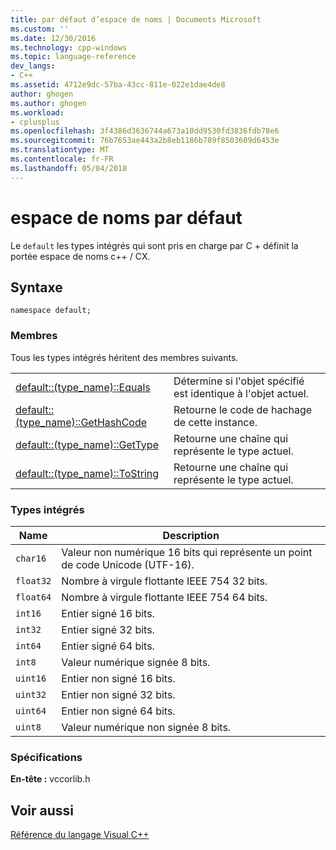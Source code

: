 ```yaml
---
title: par défaut d’espace de noms | Documents Microsoft
ms.custom: ''
ms.date: 12/30/2016
ms.technology: cpp-windows
ms.topic: language-reference
dev_langs:
- C++
ms.assetid: 4712e9dc-57ba-43cc-811e-022e1dae4de8
author: ghogen
ms.author: ghogen
ms.workload:
- cplusplus
ms.openlocfilehash: 3f4386d3636744a673a10dd9530fd3836fdb78e6
ms.sourcegitcommit: 76b7653ae443a2b8eb1186b789f8503609d6453e
ms.translationtype: MT
ms.contentlocale: fr-FR
ms.lasthandoff: 05/04/2018
---
```

# <a name="default-namespace"></a>espace de noms par défaut
Le `default` les types intégrés qui sont pris en charge par C + définit la portée espace de noms c++ / CX.  
  
## <a name="syntax"></a>Syntaxe  
  
```  
namespace default;  
```  
  
### <a name="members"></a>Membres  
 Tous les types intégrés héritent des membres suivants.  
  
|||  
|-|-|  
|[default::(type_name)::Equals](../cppcx/default-type-name-equals-method.md)|Détermine si l'objet spécifié est identique à l'objet actuel.|  
|[default::(type_name)::GetHashCode](../cppcx/default-type-name-gethashcode-method.md)|Retourne le code de hachage de cette instance.|  
|[default::(type_name)::GetType](../cppcx/default-type-name-gettype-method.md)|Retourne une chaîne qui représente le type actuel.|  
|[default::(type_name)::ToString](../cppcx/default-type-name-tostring-method.md)|Retourne une chaîne qui représente le type actuel.|  
  
### <a name="built-in-types"></a>Types intégrés  
  
|Name|Description|  
|----------|-----------------|  
|`char16`|Valeur non numérique 16 bits qui représente un point de code Unicode (UTF-16).|  
|`float32`|Nombre à virgule flottante IEEE 754 32 bits.|  
|`float64`|Nombre à virgule flottante IEEE 754 64 bits.|  
|`int16`|Entier signé 16 bits.|  
|`int32`|Entier signé 32 bits.|  
|`int64`|Entier signé 64 bits.|  
|`int8`|Valeur numérique signée 8 bits.|  
|`uint16`|Entier non signé 16 bits.|  
|`uint32`|Entier non signé 32 bits.|  
|`uint64`|Entier non signé 64 bits.|  
|`uint8`|Valeur numérique non signée 8 bits.|  
  
### <a name="requirements"></a>Spécifications  
 **En-tête :** vccorlib.h  
  
## <a name="see-also"></a>Voir aussi  
 [Référence du langage Visual C++](../cppcx/visual-c-language-reference-c-cx.md)